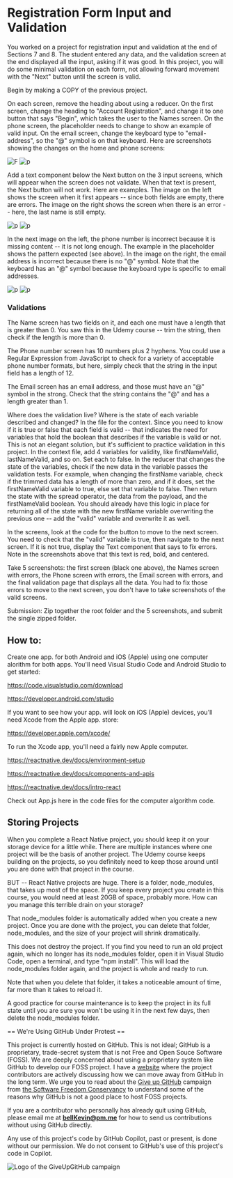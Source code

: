 # Registration Form Input and Validation

You worked on a project for registration input and validation at the end of Sections 7 and 8. The student entered any data, and the validation screen at the end displayed all the input, asking if it was good. In this project, you will do some minimal validation on each form, not allowing forward movement with the "Next" button until the screen is valid. 

Begin by making a COPY of the previous project.

On each screen, remove the heading about using a reducer. On the first screen, change the heading to "Account Registration", and change it to one button that says "Begin", which takes the user to the Names screen. On the phone screen, the placeholder needs to change to show an example of valid input. On the email screen, change the keyboard type to "email-address", so the "@" symbol is on that keyboard.  Here are screenshots showing the changes on the home and phone screens:

![F](https://github.com/bell-kevin/inputValidationRegistrationForm/blob/main/readMeExamplePictures/FormInput-1.PNG)    ![p](https://github.com/bell-kevin/inputValidationRegistrationForm/blob/main/readMeExamplePictures/formInput-4.PNG)   

 

Add a text component below the Next button on the 3 input screens, which will appear when the screen does not validate. When that text is present, the Next button will not work. Here are examples. The image on the left shows the screen when it first appears -- since both fields are empty, there are errors. The image on the right shows the screen when there is an error -- here, the last name is still empty.

![p](https://github.com/bell-kevin/inputValidationRegistrationForm/blob/main/readMeExamplePictures/formInput-2.PNG)     ![p](https://github.com/bell-kevin/inputValidationRegistrationForm/blob/main/readMeExamplePictures/formInput-3.PNG)

In the next image on the left, the phone number is incorrect because it is missing content -- it is not long enough. The example in the placeholder shows the pattern expected (see above). In the image on the right, the email address is incorrect because there is no "@" symbol. Note that the keyboard has an "@" symbol because the keyboard type is specific to email addresses.

![p](https://github.com/bell-kevin/inputValidationRegistrationForm/blob/main/readMeExamplePictures/formInput-5.PNG)     ![p](https://github.com/bell-kevin/inputValidationRegistrationForm/blob/main/readMeExamplePictures/formInput-6.PNG)

 

### Validations

The Name screen has two fields on it, and each one must have a length that is greater than 0. You saw this in the Udemy course -- trim the string, then check if the length is more than 0.

The Phone number screen has 10 numbers plus 2 hyphens. You could use a Regular Expression from JavaScript to check for a variety of acceptable phone number formats, but here, simply check that the string in the input field has a length of 12.

The Email screen has an email address, and those must have an "@" symbol in the strong. Check that the string contains the "@" and has a length greater than 1.

Where does the validation live? Where is the state of each variable described and changed? In the file for the context. Since you need to know if it is true or false that each field is valid -- that indicates the need for variables that hold the boolean that describes if the variable is valid or not. This is not an elegant solution, but it's sufficient to practice validation in this project. In the context file, add 4 variables for validity, like firstNameValid, lastNameValid, and so on. Set each to false. In the reducer that changes the state of the variables, check if the new data in the variable passes the validation tests. For example, when changing the firstName variable, check if the trimmed data has a length of more than zero, and if it does, set the firstNameValid variable to true, else set that variable to false. Then return the state with the spread operator, the data from the payload, and the firstNameValid boolean. You should already have this logic in place for returning all of the state with the new firstName variable overwriting the previous one -- add the "valid" variable and overwrite it as well.

In the screens, look at the code for the button to move to the next screen. You need to check that the "valid" variable is true, then navigate to the next screen. If it is not true, display the Text component that says to fix errors. Note in the screenshots above that this text is red, bold, and centered.

Take 5 screenshots: the first screen (black one above), the Names screen with errors, the Phone screen with errors, the Email screen with errors, and the final validation page that displays all the data. You had to fix those errors to move to the next screen, you don't have to take screenshots of the valid screens.

Submission: Zip together the root folder and the 5 screenshots, and submit the single zipped folder.

## How to:

Create one app. for both Android and iOS (Apple) using one computer alorithm for both apps. You'll need Visual Studio Code and Android Studio to get started:

https://code.visualstudio.com/download

https://developer.android.com/studio

If you want to see how your app. will look on iOS (Apple) devices, you'll need Xcode from the Apple app. store:

https://developer.apple.com/xcode/

To run the Xcode app, you'll need a fairly new Apple computer.

https://reactnative.dev/docs/environment-setup

https://reactnative.dev/docs/components-and-apis

https://reactnative.dev/docs/intro-react

Check out App.js here in the code files for the computer algorithm code.

## Storing Projects

When you complete a React Native project, you should keep it on your storage device for a little while. There are multiple instances where one project will be the basis of another project. The Udemy course keeps building on the projects, so you definitely need to keep those around until you are done with that project in the course.

BUT -- React Native projects are huge. There is a folder, node_modules, that takes up most of the space. If you keep every project you create in this course, you would need at least 20GB of space, probably more. How can you manage this terrible drain on your storage?

That node_modules folder is automatically added when you create a new project. Once you are done with the project, you can delete that folder, node_modules, and the size of your project will shrink dramatically.

This does not destroy the project. If you find you need to run an old project again, which no longer has its node_modules folder, open it in Visual Studio Code, open a terminal, and type "npm install". This will load the node_modules folder again, and the project is whole and ready to run.

Note that when you delete that folder, it takes a noticeable amount of time, far more than it takes to reload it.

A good practice for course maintenance is to keep the project in its full state until you are sure you won't be using it in the next few days, then delete the node_modules folder.

== We're Using GitHub Under Protest ==

This project is currently hosted on GitHub.  This is not ideal; GitHub is a
proprietary, trade-secret system that is not Free and Open Souce Software
(FOSS).  We are deeply concerned about using a proprietary system like GitHub
to develop our FOSS project. I have a [website](https://bellKevin.me) where the
project contributors are actively discussing how we can move away from GitHub
in the long term.  We urge you to read about the [Give up GitHub](https://GiveUpGitHub.org) campaign 
from [the Software Freedom Conservancy](https://sfconservancy.org) to understand some of the reasons why GitHub is not 
a good place to host FOSS projects.

If you are a contributor who personally has already quit using GitHub, please
email me at **bellKevin@pm.me** for how to send us contributions without
using GitHub directly.

Any use of this project's code by GitHub Copilot, past or present, is done
without our permission.  We do not consent to GitHub's use of this project's
code in Copilot.

![Logo of the GiveUpGitHub campaign](https://sfconservancy.org/img/GiveUpGitHub.png)
